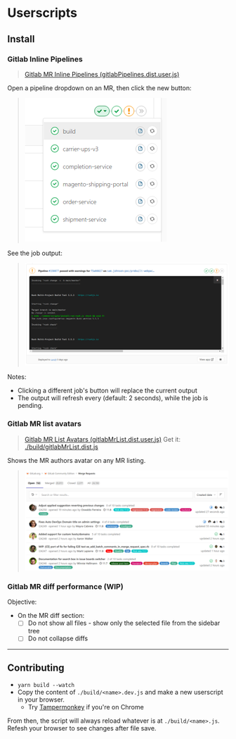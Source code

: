 # Userscripts



## Install

### Gitlab Inline Pipelines

> [Gitlab MR Inline Pipelines (gitlabPipelines.dist.user.js)](https://github.com/nfour/userscripts/raw/master/build/gitlabPipelines.dist.user.js)

Open a pipeline dropdown on an MR, then click the new button:

> ![./src/gitlabPipelines/docs/buttons.png](./src/gitlabPipelines/docs/buttons.png)

See the job output:

> ![./src/gitlabPipelines/docs/output.png](./src/gitlabPipelines/docs/output.png)

Notes:
- Clicking a different job's button will replace the current output
- The output will refresh every (default: 2 seconds), while the job is pending.

### Gitlab MR list avatars

> [Gitlab MR List Avatars (gitlabMrList.dist.user.js)](https://github.com/nfour/userscripts/raw/master/build/gitlabMrList.dist.user.js)
> Get it: [./build/gitlabMrList.dist.js](./build/gitlabMrList.dist.js)

Shows the MR authors avatar on any MR listing.

> ![./src/gitlabMrList/docs/example.png](./src/gitlabMrList/docs/example.png)


### Gitlab MR diff performance (WIP)

Objective:
- On the MR diff section:
  - [ ] Do not show all files - show only the selected file from the sidebar tree
  - [ ] Do not collapse diffs

-------------------------------------------------------------------------------------------

## Contributing

- `yarn build --watch`
- Copy the content of `./build/<name>.dev.js` and make a new userscript in your browser.
  - Try [Tampermonkey](https://chrome.google.com/webstore/detail/tampermonkey/dhdgffkkebhmkfjojejmpbldmpobfkfo?hl=en) if you're on Chrome

From then, the script will always reload whatever is at `./build/<name>.js`.
Refesh your browser to see changes after file save.
